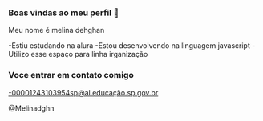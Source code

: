 ### Boas vindas ao meu perfil 🩷

Meu nome é melina dehghan

-Estiu estudando na alura
-Estou desenvolvendo na linguagem javascript
-Utilizo esse espaço para linha irganização

### Voce entrar em contato comigo 

-00001243103954sp@al.educação.sp.gov.br

@Melinadghn
